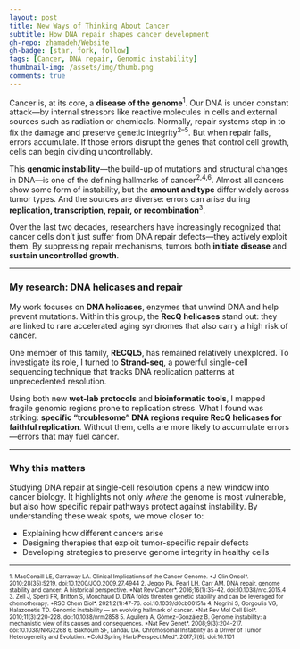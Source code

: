 ```yaml
---
layout: post
title: New Ways of Thinking About Cancer
subtitle: How DNA repair shapes cancer development
gh-repo: zhamadeh/Website
gh-badge: [star, fork, follow]
tags: [Cancer, DNA repair, Genomic instability]
thumbnail-img: /assets/img/thumb.png
comments: true
---
```


Cancer is, at its core, a **disease of the genome**<sup>1</sup>. Our DNA is under constant attack—by internal stressors like reactive molecules in cells and external sources such as radiation or chemicals. Normally, repair systems step in to fix the damage and preserve genetic integrity<sup>2–5</sup>. But when repair fails, errors accumulate. If those errors disrupt the genes that control cell growth, cells can begin dividing uncontrollably.  

This **genomic instability**—the build-up of mutations and structural changes in DNA—is one of the defining hallmarks of cancer<sup>2,4,6</sup>. Almost all cancers show some form of instability, but the **amount and type** differ widely across tumor types. And the sources are diverse: errors can arise during **replication, transcription, repair, or recombination**<sup>3</sup>.  

Over the last two decades, researchers have increasingly recognized that cancer cells don’t just suffer from DNA repair defects—they actively exploit them. By suppressing repair mechanisms, tumors both **initiate disease** and **sustain uncontrolled growth**.

---

### My research: DNA helicases and repair

My work focuses on **DNA helicases**, enzymes that unwind DNA and help prevent mutations. Within this group, the **RecQ helicases** stand out: they are linked to rare accelerated aging syndromes that also carry a high risk of cancer.  

One member of this family, **RECQL5**, has remained relatively unexplored. To investigate its role, I turned to **Strand-seq**, a powerful single-cell sequencing technique that tracks DNA replication patterns at unprecedented resolution.  

Using both new **wet-lab protocols** and **bioinformatic tools**, I mapped fragile genomic regions prone to replication stress. What I found was striking: **specific “troublesome” DNA regions require RecQ helicases for faithful replication**. Without them, cells are more likely to accumulate errors—errors that may fuel cancer.

---

### Why this matters

Studying DNA repair at single-cell resolution opens a new window into cancer biology. It highlights not only *where* the genome is most vulnerable, but also how specific repair pathways protect against instability. By understanding these weak spots, we move closer to:  

- Explaining how different cancers arise  
- Designing therapies that exploit tumor-specific repair defects  
- Developing strategies to preserve genome integrity in healthy cells  

---

<div style="font-size: 10px" >
1. MacConaill LE, Garraway LA. Clinical Implications of the Cancer Genome. *J Clin Oncol*. 2010;28(35):5219. doi:10.1200/JCO.2009.27.4944  
2. Jeggo PA, Pearl LH, Carr AM. DNA repair, genome stability and cancer: A historical perspective. *Nat Rev Cancer*. 2016;16(1):35-42. doi:10.1038/nrc.2015.4  
3. Zell J, Sperti FR, Britton S, Monchaud D. DNA folds threaten genetic stability and can be leveraged for chemotherapy. *RSC Chem Biol*. 2021;2(1):47-76. doi:10.1039/d0cb00151a  
4. Negrini S, Gorgoulis VG, Halazonetis TD. Genomic instability — an evolving hallmark of cancer. *Nat Rev Mol Cell Biol*. 2010;11(3):220-228. doi:10.1038/nrm2858  
5. Aguilera A, Gómez-González B. Genome instability: a mechanistic view of its causes and consequences. *Nat Rev Genet*. 2008;9(3):204-217. doi:10.1038/NRG2268  
6. Bakhoum SF, Landau DA. Chromosomal Instability as a Driver of Tumor Heterogeneity and Evolution. *Cold Spring Harb Perspect Med*. 2017;7(6). doi:10.1101
</div>

